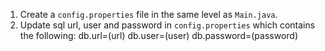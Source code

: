 1) Create a `config.properties` file in the same level as `Main.java`.  
2) Update sql url, user and password in `config.properties` which contains the following:
    db.url=(url)
    db.user=(user)
    db.password=(password)